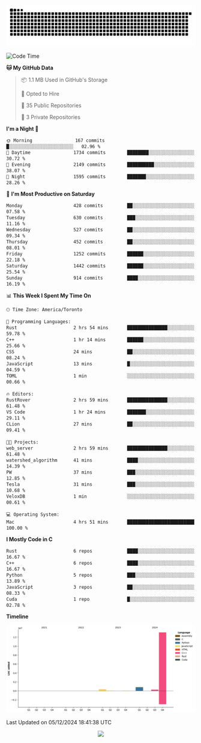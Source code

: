 <picture>
  <source media="(prefers-color-scheme: dark)" srcset="https://raw.githubusercontent.com/kkli08/kkli08/output/github-contribution-grid-snake-dark.svg">
  <source media="(prefers-color-scheme: light)" srcset="https://raw.githubusercontent.com/kkli08/kkli08/output/github-contribution-grid-snake.svg">
  <img alt="github contribution grid snake animation" src="https://raw.githubusercontent.com/kkli08/kkli08/output/github-contribution-grid-snake.svg">
</picture>


<!--START_SECTION:waka-->
![Code Time](http://img.shields.io/badge/Code%20Time-98%20hrs%2049%20mins-blue)

**🐱 My GitHub Data** 

> 📦 1.1 MB Used in GitHub's Storage 
 > 
> 💼 Opted to Hire
 > 
> 📜 35 Public Repositories 
 > 
> 🔑 3 Private Repositories 
 > 
**I'm a Night 🦉** 

```text
🌞 Morning                167 commits         █░░░░░░░░░░░░░░░░░░░░░░░░   02.96 % 
🌆 Daytime                1734 commits        ████████░░░░░░░░░░░░░░░░░   30.72 % 
🌃 Evening                2149 commits        ██████████░░░░░░░░░░░░░░░   38.07 % 
🌙 Night                  1595 commits        ███████░░░░░░░░░░░░░░░░░░   28.26 % 
```
📅 **I'm Most Productive on Saturday** 

```text
Monday                   428 commits         ██░░░░░░░░░░░░░░░░░░░░░░░   07.58 % 
Tuesday                  630 commits         ███░░░░░░░░░░░░░░░░░░░░░░   11.16 % 
Wednesday                527 commits         ██░░░░░░░░░░░░░░░░░░░░░░░   09.34 % 
Thursday                 452 commits         ██░░░░░░░░░░░░░░░░░░░░░░░   08.01 % 
Friday                   1252 commits        ██████░░░░░░░░░░░░░░░░░░░   22.18 % 
Saturday                 1442 commits        ██████░░░░░░░░░░░░░░░░░░░   25.54 % 
Sunday                   914 commits         ████░░░░░░░░░░░░░░░░░░░░░   16.19 % 
```


📊 **This Week I Spent My Time On** 

```text
🕑︎ Time Zone: America/Toronto

💬 Programming Languages: 
Rust                     2 hrs 54 mins       ███████████████░░░░░░░░░░   59.78 % 
C++                      1 hr 14 mins        ██████░░░░░░░░░░░░░░░░░░░   25.66 % 
CSS                      24 mins             ██░░░░░░░░░░░░░░░░░░░░░░░   08.24 % 
JavaScript               13 mins             █░░░░░░░░░░░░░░░░░░░░░░░░   04.59 % 
TOML                     1 min               ░░░░░░░░░░░░░░░░░░░░░░░░░   00.66 % 

🔥 Editors: 
RustRover                2 hrs 59 mins       ███████████████░░░░░░░░░░   61.48 % 
VS Code                  1 hr 24 mins        ███████░░░░░░░░░░░░░░░░░░   29.11 % 
CLion                    27 mins             ██░░░░░░░░░░░░░░░░░░░░░░░   09.41 % 

🐱‍💻 Projects: 
web_server               2 hrs 59 mins       ███████████████░░░░░░░░░░   61.48 % 
watershed_algorithm      41 mins             ████░░░░░░░░░░░░░░░░░░░░░   14.39 % 
PW                       37 mins             ███░░░░░░░░░░░░░░░░░░░░░░   12.85 % 
Tesla                    31 mins             ███░░░░░░░░░░░░░░░░░░░░░░   10.68 % 
VeloxDB                  1 min               ░░░░░░░░░░░░░░░░░░░░░░░░░   00.61 % 

💻 Operating System: 
Mac                      4 hrs 51 mins       █████████████████████████   100.00 % 
```

**I Mostly Code in C** 

```text
Rust                     6 repos             ████░░░░░░░░░░░░░░░░░░░░░   16.67 % 
C++                      6 repos             ████░░░░░░░░░░░░░░░░░░░░░   16.67 % 
Python                   5 repos             ███░░░░░░░░░░░░░░░░░░░░░░   13.89 % 
JavaScript               3 repos             ██░░░░░░░░░░░░░░░░░░░░░░░   08.33 % 
Cuda                     1 repo              █░░░░░░░░░░░░░░░░░░░░░░░░   02.78 % 
```



**Timeline**

![Lines of Code chart](https://raw.githubusercontent.com/kkli08/kkli08/main/assets/bar_graph.png)


 Last Updated on 05/12/2024 18:41:38 UTC
<!--END_SECTION:waka-->


<div align="center">
    <img  src="https://github-readme-streak-stats.herokuapp.com/?user=kkli08&theme=cobalt" />
</div>

<br/>
<br/>
<br/>

